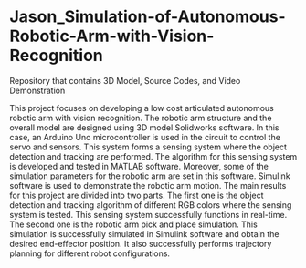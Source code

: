 # Jason_Simulation-of-Autonomous-Robotic-Arm-with-Vision-Recognition
Repository that contains 3D Model, Source Codes, and Video Demonstration

This project focuses on developing a low cost articulated autonomous robotic arm with vision recognition. The robotic arm structure and the overall model are designed using 3D model Solidworks software. In this case, an Arduino Uno microcontroller is used in the circuit to control the servo and sensors. This system forms a sensing system where the object detection and tracking are performed. The algorithm for this sensing system is developed and tested in MATLAB software. Moreover, some of the simulation parameters for the robotic arm are set in this software. Simulink software is used to demonstrate the robotic arm motion. The main results for this project are divided into two parts. The first one is the object detection and tracking algorithm of different RGB colors where the sensing system is tested. This sensing system successfully functions in real-time. The second one is the robotic arm pick and place simulation. This simulation is successfully simulated in Simulink software and obtain the desired end-effector position. It also successfully performs trajectory planning for different robot configurations.
